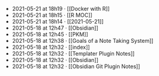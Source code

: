 - 2021-05-21 at 18h19 · [[Docker with R]]
- 2021-05-21 at 18h15 · [[R MOC]]
- 2021-05-21 at 18h14 · [[2021-05-21]]
- 2021-05-18 at 12h47 · [[Obsidian]]
- 2021-05-18 at 12h45 · [[PKM]]
- 2021-05-18 at 12h38 · [[Goals of a Note Taking System]]
- 2021-05-18 at 12h32 · [[index]]
- 2021-05-18 at 12h32 · [[Templater Plugin Notes]]
- 2021-05-18 at 12h32 · [[Obsidian]]
- 2021-05-18 at 12h32 · [[Obsidian Git Plugin Notes]]
